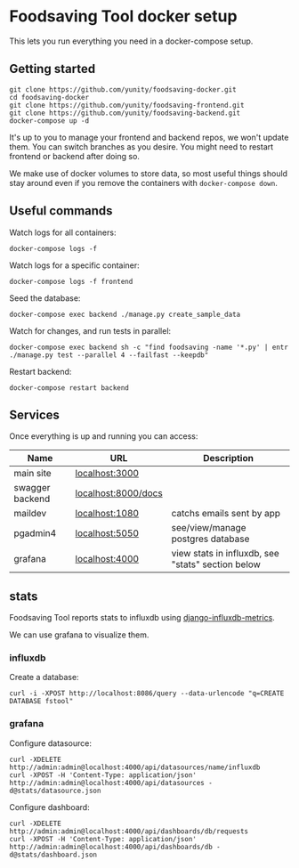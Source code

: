 # Foodsaving Tool docker setup

This lets you run everything you need in a docker-compose setup.

## Getting started

```
git clone https://github.com/yunity/foodsaving-docker.git
cd foodsaving-docker
git clone https://github.com/yunity/foodsaving-frontend.git
git clone https://github.com/yunity/foodsaving-backend.git
docker-compose up -d
```

It's up to you to manage your frontend and backend repos, we won't update them. You can switch branches as you desire. You might need to restart frontend or backend after doing so.

We make use of docker volumes to store data, so most useful things should stay around even if you remove the containers with `docker-compose down`.

## Useful commands

Watch logs for all containers:
```
docker-compose logs -f
```

Watch logs for a specific container:
```
docker-compose logs -f frontend
```

Seed the database:
```
docker-compose exec backend ./manage.py create_sample_data
```

Watch for changes, and run tests in parallel:
```
docker-compose exec backend sh -c "find foodsaving -name '*.py' | entr ./manage.py test --parallel 4 --failfast --keepdb"
```

Restart backend:
```
docker-compose restart backend
```

## Services

Once everything is up and running you can access:

| Name | URL | Description |
|---|---|---|
| main site | [localhost:3000](http://localhost:3000) | |
| swagger backend | [localhost:8000/docs](http://localhost:8000/docs) | |
| maildev | [localhost:1080](http://localhost:1080) | catchs emails sent by app |
| pgadmin4 | [localhost:5050](http://localhost:5050) | see/view/manage postgres database |
| grafana | [localhost:4000](http://localhost:4000) | view stats in influxdb, see "stats" section below |

## stats

Foodsaving Tool reports stats to influxdb using
[django-influxdb-metrics](https://github.com/bitlabstudio/django-influxdb-metrics).

We can use grafana to visualize them.

### influxdb

Create a database:
```
curl -i -XPOST http://localhost:8086/query --data-urlencode "q=CREATE DATABASE fstool"
```

### grafana

Configure datasource:
```
curl -XDELETE http://admin:admin@localhost:4000/api/datasources/name/influxdb
curl -XPOST -H 'Content-Type: application/json' http://admin:admin@localhost:4000/api/datasources -d@stats/datasource.json
```

Configure dashboard:
```
curl -XDELETE http://admin:admin@localhost:4000/api/dashboards/db/requests
curl -XPOST -H 'Content-Type: application/json' http://admin:admin@localhost:4000/api/dashboards/db -d@stats/dashboard.json
```
